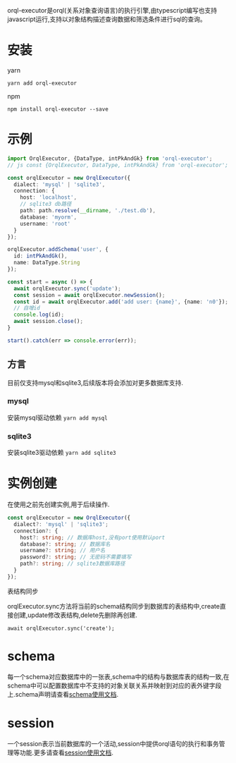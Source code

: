 orql-executor是orql(关系对象查询语言)的执行引擎,由typescript编写也支持javascript运行,支持以对象结构描述查询数据和筛选条件进行sql的查询。

# 安装

yarn

```
yarn add orql-executor
```
npm

```
npm install orql-executor --save
```

# 示例
```ts
import OrqlExecutor, {DataType, intPkAndGk} from 'orql-executor';
// js const {OrqlExecutor, DataType, intPkAndGk} from 'orql-executor';

const orqlExecutor = new OrqlExecutor({
  dialect: 'mysql' | 'sqlite3',
  connection: {
    host: 'localhost',
    // sqlite3 db路径
    path: path.resolve(__dirname, './test.db'),
    database: 'myorm',
    username: 'root'
  }
});

orqlExecutor.addSchema('user', {
  id: intPkAndGk(),
  name: DataType.String
});

const start = async () => {
  await orqlExecutor.sync('update');
  const session = await orqlExecutor.newSession();
  const id = await orqlExecutor.add('add user: {name}', {name: 'n0'});
  // 自增id
  console.log(id);
  await session.close();
}

start().catch(err => console.error(err));

```

## 方言
目前仅支持mysql和sqlite3,后续版本将会添加对更多数据库支持.

### mysql
安装mysql驱动依赖 `yarn add mysql`

### sqlite3
安装sqlite3驱动依赖 `yarn add sqlite3`

# 实例创建

在使用之前先创建实例,用于后续操作.

```ts
const orqlExecutor = new OrqlExecutor({
  dialect?: 'mysql' | 'sqlite3';
  connection?: {
    host?: string; // 数据库host,没有port使用默认port
    database?: string; // 数据库名
    username?: string; // 用户名
    password?: string; // 无密码不需要填写
    path?: string; // sqlite3数据库路径
  }
});
```

表结构同步

orqlExecutor.sync方法将当前的schema结构同步到数据库的表结构中,create直接创建,update修改表结构,delete先删除再创建.

```
await orqlExecutor.sync('create');
```

# schema
每一个schema对应数据库中的一张表,schema中的结构与数据库表的结构一致,在schema中可以配置数据库中不支持的对象关联关系并映射到对应的表外键字段上.schema声明请查看[schema使用文档](./schema.md).

# session
一个session表示当前数据库的一个活动,session中提供orql语句的执行和事务管理等功能.更多请查看[session使用文档](./session.md).